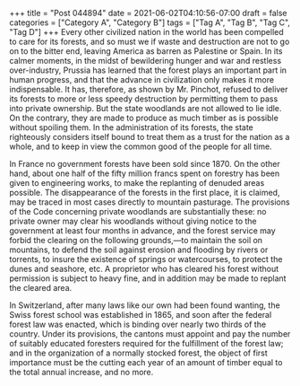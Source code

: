 +++
title = "Post 044894"
date = 2021-06-02T04:10:56-07:00
draft = false
categories = ["Category A", "Category B"]
tags = ["Tag A", "Tag B", "Tag C", "Tag D"]
+++
Every other civilized nation in the world has been compelled to care for its forests, and so must we if waste and destruction are not to go on to the bitter end, leaving America as barren as Palestine or Spain. In its calmer moments, in the midst of bewildering hunger and war and restless over-industry, Prussia has learned that the forest plays an important part in human progress, and that the advance in civilization only makes it more indispensable. It has, therefore, as shown by Mr. Pinchot, refused to deliver its forests to more or less speedy destruction by permitting them to pass into private ownership. But the state woodlands are not allowed to lie idle. On the contrary, they are made to produce as much timber as is possible without spoiling them. In the administration of its forests, the state righteously considers itself bound to treat them as a trust for the nation as a whole, and to keep in view the common good of the people for all time.

In France no government forests have been sold since 1870. On the other hand, about one half of the fifty million francs spent on forestry has been given to engineering works, to make the replanting of denuded areas possible. The disappearance of the forests in the first place, it is claimed, may be traced in most cases directly to mountain pasturage. The provisions of the Code concerning private woodlands are substantially these: no private owner may clear his woodlands without giving notice to the government at least four months in advance, and the forest service may forbid the clearing on the following grounds,—to maintain the soil on mountains, to defend the soil against erosion and flooding by rivers or torrents, to insure the existence of springs or watercourses, to protect the dunes and seashore, etc. A proprietor who has cleared his forest without permission is subject to heavy fine, and in addition may be made to replant the cleared area.

In Switzerland, after many laws like our own had been found wanting, the Swiss forest school was established in 1865, and soon after the federal forest law was enacted, which is binding over nearly two thirds of the country. Under its provisions, the cantons must appoint and pay the number of suitably educated foresters required for the fulfillment of the forest law; and in the organization of a normally stocked forest, the object of first importance must be the cutting each year of an amount of timber equal to the total annual increase, and no more.
